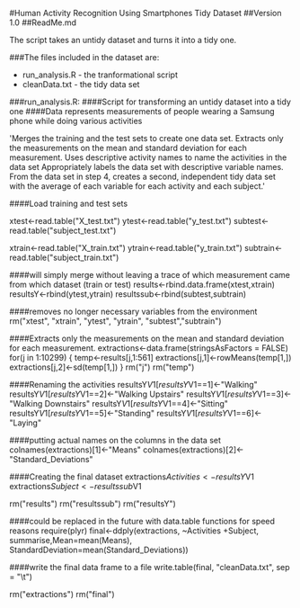 #Human Activity Recognition Using Smartphones Tidy Dataset
##Version 1.0
##ReadMe.md


The script takes an untidy dataset and turns it into a tidy one.

###The files included in the dataset are:
- run_analysis.R - the tranformational script
- cleanData.txt - the tidy data set


###run_analysis.R:
####Script for transforming an untidy dataset into a tidy one
####Data represents measurements of people wearing a Samsung phone while doing various activities

'Merges the training and the test sets to create one data set.
Extracts only the measurements on the mean and standard deviation for each measurement.
Uses descriptive activity names to name the activities in the data set
Appropriately labels the data set with descriptive variable names.
From the data set in step 4, creates a second, independent tidy data set with the average of
each variable for each activity and each subject.'

####Load training and test sets

xtest<-read.table("X_test.txt")
ytest<-read.table("y_test.txt")
subtest<-read.table("subject_test.txt")

xtrain<-read.table("X_train.txt")
ytrain<-read.table("y_train.txt")
subtrain<-read.table("subject_train.txt")

####will simply merge without leaving a trace of which measurement came from which dataset (train or test)
results<-rbind.data.frame(xtest,xtrain)
resultsY<-rbind(ytest,ytrain)
resultssub<-rbind(subtest,subtrain)

####removes no longer necessary variables from the environment
rm("xtest", "xtrain", "ytest", "ytrain", "subtest","subtrain")

####Extracts only the measurements on the mean and standard deviation for each measurement.
extractions<-data.frame(stringsAsFactors = FALSE)
for(j in 1:10299) {
  temp<-results[j,1:561]
  extractions[j,1]<-rowMeans(temp[1,])
  extractions[j,2]<-sd(temp[1,])
}
rm("j")
rm("temp")

####Renaming the activities
resultsY$V1[resultsY$V1==1]<-"Walking"
resultsY$V1[resultsY$V1==2]<-"Walking Upstairs"
resultsY$V1[resultsY$V1==3]<-"Walking Downstairs"
resultsY$V1[resultsY$V1==4]<-"Sitting"
resultsY$V1[resultsY$V1==5]<-"Standing"
resultsY$V1[resultsY$V1==6]<-"Laying"

####putting actual names on the columns in the data set
colnames(extractions)[1]<-"Means"
colnames(extractions)[2]<-"Standard_Deviations"

####Creating the final dataset
extractions$Activities<-resultsY$V1
extractions$Subject<-resultssub$V1

rm("results")
rm("resultssub")
 rm("resultsY")

####could be replaced in the future with data.table functions for speed reasons
require(plyr)
final<-ddply(extractions, ~Activities +Subject, summarise,Mean=mean(Means), StandardDeviation=mean(Standard_Deviations))

####write the final data frame to a file
write.table(final, "cleanData.txt", sep = "\t")

rm("extractions")
rm("final")


